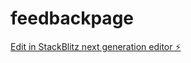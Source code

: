 # feedbackpage

[Edit in StackBlitz next generation editor ⚡️](https://stackblitz.com/~/github.com/eduardomunizleao/feedbackpage)
